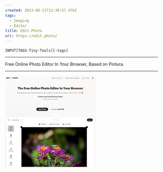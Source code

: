 ```yaml
---
created: 2023-08-21T12:38:57.476Z
tags: 
  - Imaging
  - Editor
title: Edit.Photo
url: https://edit.photo/
---
```

```meta-bind
INPUT[TAGS-Tiny-Tools][:tags]
```

___
Free Online Photo Editor In Your Browser, Based on Pintura.
___

![](_attachments/edit-photo.jpg)
